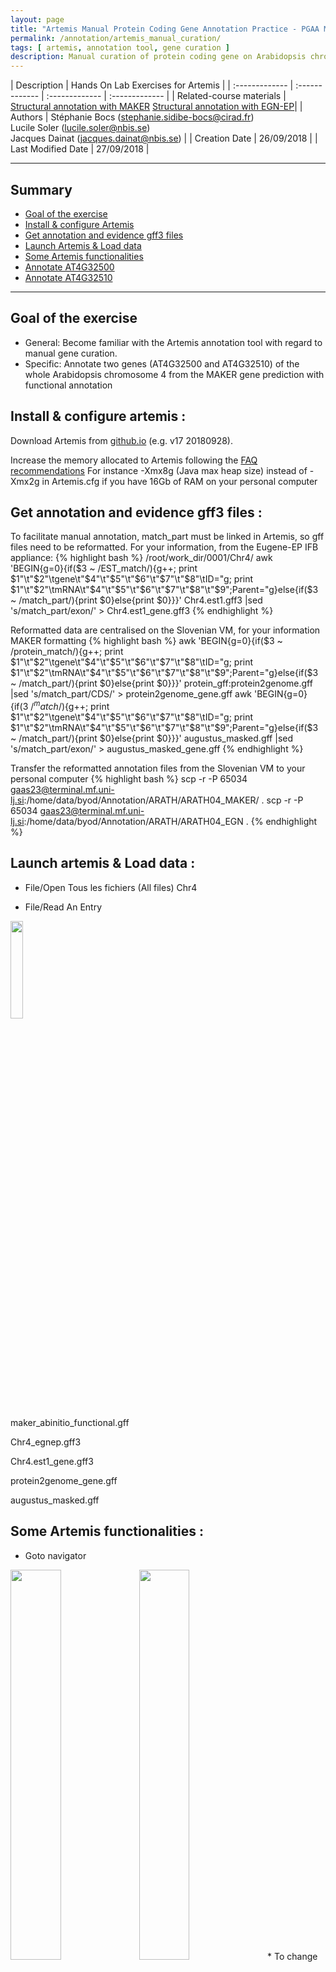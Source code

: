 ```yaml
---
layout: page
title: "Artemis Manual Protein Coding Gene Annotation Practice - PGAA Montpellier"
permalink: /annotation/artemis_manual_curation/
tags: [ artemis, annotation tool, gene curation ]
description: Manual curation of protein coding gene on Arabidopsis chromosome 4 with Artemis annotation tool page
---
```


| Description | Hands On Lab Exercises for Artemis |
| :------------- | :------------- | :------------- | :------------- |
| Related-course materials | [Structural annotation with MAKER](https://southgreenplatform.github.io/trainings/annotation/MAKER/StructuralAnnotation_mtp/) [Structural annotation with EGN-EP](https://southgreenplatform.github.io/trainings/annotation/Eugene/exercice_eugene_appliance/)|
| Authors | Stéphanie Bocs (stephanie.sidibe-bocs@cirad.fr)<br/>Lucile Soler (lucile.soler@nbis.se)<br/>Jacques Dainat (jacques.dainat@nbis.se)  |
| Creation Date | 26/09/2018 |
| Last Modified Date | 27/09/2018 |

-----------------------

## Summary

* [Goal of the exercise](#exercise)
* [Install & configure Artemis](#install-configure-artemis)
* [Get annotation and evidence gff3 files](#get-annotation-evidence-gff3-file)
* [Launch Artemis & Load data](#load-art-load-data)
* [Some Artemis functionalities](#art-functionalities)
* [Annotate AT4G32500](#annotate-AT4G32500)
* [Annotate AT4G32510](#annotate-AT4G32510)

-----------------------

<a name="exercise)"></a>
## Goal of the exercise

* General: Become familiar with the Artemis annotation tool with regard to manual gene curation.
* Specific: Annotate two genes (AT4G32500 and AT4G32510) of the whole Arabidopsis chromosome 4 from the MAKER gene prediction with functional annotation

<a name="install-configure-artemis"></a>
##  Install & configure artemis :

Download Artemis from [github.io](http://sanger-pathogens.github.io/Artemis/) (e.g. v17 20180928).

Increase the memory allocated to Artemis following the [FAQ recommendations](http://sanger-pathogens.github.io/Artemis/Artemis/)
For instance -Xmx8g (Java max heap size) instead of -Xmx2g in Artemis.cfg if you have 16Gb of RAM on your personal computer

<a name="get-annotation-evidence-gff3-file"></a>
##  Get annotation and evidence gff3 files :

To facilitate manual annotation, match_part must be linked in Artemis, so gff files need to be reformatted.
For your information, from the Eugene-EP IFB appliance:
{% highlight bash %}
/root/work_dir/0001/Chr4/
awk 'BEGIN{g=0}{if($3 ~ /EST_match/){g++; print $1"\t"$2"\tgene\t"$4"\t"$5"\t"$6"\t"$7"\t"$8"\tID="g; print  $1"\t"$2"\tmRNA\t"$4"\t"$5"\t"$6"\t"$7"\t"$8"\t"$9";Parent="g}else{if($3 ~ /match_part/){print $0}else{print $0}}}' Chr4.est1.gff3 |sed  's/match_part/exon/' > Chr4.est1_gene.gff3
{% endhighlight %}

Reformatted data are centralised on the Slovenian VM, for your information MAKER formatting
{% highlight bash %}
awk 'BEGIN{g=0}{if($3 ~ /protein_match/){g++; print $1"\t"$2"\tgene\t"$4"\t"$5"\t"$6"\t"$7"\t"$8"\tID="g; print  $1"\t"$2"\tmRNA\t"$4"\t"$5"\t"$6"\t"$7"\t"$8"\t"$9";Parent="g}else{if($3 ~ /match_part/){print $0}else{print $0}}}' protein_gff\:protein2genome.gff |sed  's/match_part/CDS/' > protein2genome_gene.gff
awk 'BEGIN{g=0}{if($3 ~ /^match$/){g++; print $1"\t"$2"\tgene\t"$4"\t"$5"\t"$6"\t"$7"\t"$8"\tID="g; print  $1"\t"$2"\tmRNA\t"$4"\t"$5"\t"$6"\t"$7"\t"$8"\t"$9";Parent="g}else{if($3 ~ /match_part/){print $0}else{print $0}}}' augustus_masked.gff |sed  's/match_part/exon/' > augustus_masked_gene.gff
{% endhighlight %}

Transfer the reformatted annotation files from the Slovenian VM to your personal computer
{% highlight bash %}
scp -r -P 65034 gaas23@terminal.mf.uni-lj.si:/home/data/byod/Annotation/ARATH/ARATH04_MAKER/ .
scp -r -P 65034 gaas23@terminal.mf.uni-lj.si:/home/data/byod/Annotation/ARATH/ARATH04_EGN .
{% endhighlight %}

<a name="load-art-load-data"></a>
##  Launch artemis & Load data :

* File/Open Tous les fichiers (All files) Chr4

* File/Read An Entry
<img width="20%" src="{{ site.url }}/images/pga/artemis_00_read_entry.png" alt="" />

maker_abinitio_functional.gff

Chr4_egnep.gff3

Chr4.est1_gene.gff3

protein2genome_gene.gff

augustus_masked.gff

<a name="art-functionalities"></a>
##  Some Artemis functionalities :

* Goto navigator
<img width="40%" src="{{ site.url }}/images/pga/artemis_01_goto_navigator.png" alt="" />
<img width="40%" src="{{ site.url }}/images/pga/artemis_02_navigator.png" alt="" />
* To change the feature visusalisation mode Click right & tick 'One line per feature' & 'all features on frame line' options
<img width="20%" src="{{ site.url }}/images/pga/artemis_03_one_line_per_entry.png" alt="" />
* Next methionine: click on a CDS in cyan and type the 'cmd Y' (Mac) or 'ctrl Y' (Windows / Linux)

* Undo: clicking on a CDS in cyan and type the 'cmd Y' (Mac) or 'ctrl Y' (Windows / Linux)

<a name="annotate-AT4G32500"></a>
##  Annotate AT4G32500 :

* Shorter an exon and CDS & save
<img width="120%" src="{{ site.url }}/images/pga/artemis_04_short_exon.png" alt="" />
CDS(15684277..15684879) -> CDS(15684277..15684843)
* Check the functional annotation
Open the Gene Builder by clicking on a feature and then typing the 'cmd E' (Mac) or 'ctrl E' (Windows / Linux)

<a name="annotate-AT4G32500"></a>
##  Annotate AT4G32510 :

* Set smaller gene as 'obsolete'

* Set the correct boundaries of the first transcript
gene complement(15685825..15688811)

mRNA complement(15685903..15688811)

CDS complement(join(15685903..15686359,15686452..15686777,15686908..15686994,15687072..15687167,15687259..15687432,15687523..15687689,15687772..15687937,15688025..15688163,15688258..15688450,15688544..15688626,15688708..15688811))

* Duplicate the transcript, set the correct boundaries of the second alternative transcript and save
<img width="100%" src="{{ site.url }}/images/pga/artemis_05_new_intron.png" alt="" />
mRNA.1 complement(15685825..15688811)
CDS.1 complement(join(15685825..15685851,15685927..15686069,15686115..15686359,15686452..15686767,15686874..15686994,15687072..15687167,15687259..15687432,15687523..15687689,15687772..15687937,15688025..15688163,15688258..15688450,15688544..15688626,15688708..15688811))
<img width="60%" src="{{ site.url }}/images/pga/artemis_06_alternative_transcript.png" alt="" />
* Write polypeptide sequence, make blastp on uniprot KB to curate the functional annotation (product, gene_symbol) and save
